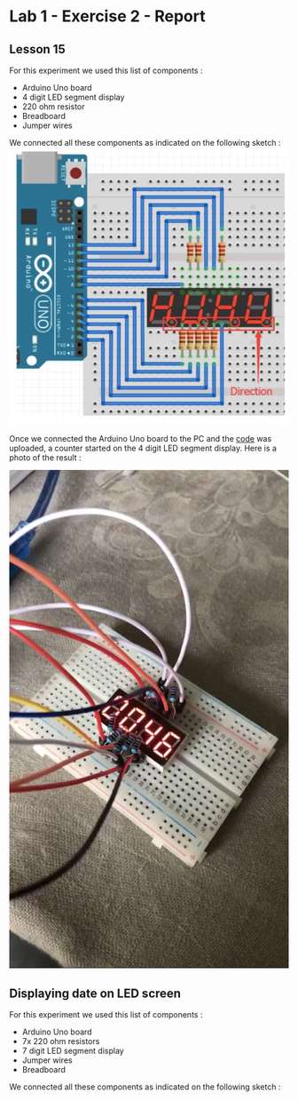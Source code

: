 # Lab 1 - Exercise 2 - Report

## Lesson 15
For this experiment we used this list of components :
- Arduino Uno board
- 4 digit LED segment display
- 220 ohm resistor
- Breadboard 
- Jumper wires

We connected all these components as indicated on the following sketch : 
![](Lesson15_Sketch.png?raw=true)

Once we connected the Arduino Uno board to the PC and the [code](code.ino) was uploaded, a counter started on the 4 digit LED segment display. Here is a photo of the result :

![](Lesson15_result.png?raw=true)


## Displaying date on LED screen

For this experiment we used this list of components :
- Arduino Uno board
- 7x 220 ohm resistors
- 7 digit LED segment display
- Jumper wires
- Breadboard

We connected all these components as indicated on the following sketch :
